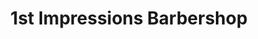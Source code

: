 ---
title: "1st Impressions Barbershop"
url: /new-castle/1st-impressions-barbershop/
shop: Friseur
---